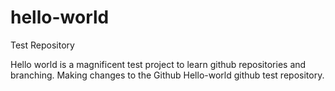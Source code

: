 # hello-world
Test Repository

Hello world is a magnificent test project to learn github repositories and branching. Making changes to the Github Hello-world github test repository.
